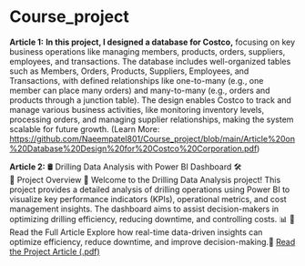 # Course_project
**Article 1:** **In this project, I designed a database for Costco,** focusing on key business operations like managing members, products, orders, suppliers, employees, and transactions. The database includes well-organized tables such as Members, Orders, Products, Suppliers, Employees, and Transactions, with defined relationships like one-to-many (e.g., one member can place many orders) and many-to-many (e.g., orders and products through a junction table). The design enables Costco to track and manage various business activities, like monitoring inventory levels, processing orders, and managing supplier relationships, making the system scalable for future growth. 
(Learn More: https://github.com/Naeempatel801/Course_project/blob/main/Article%20on%20Database%20Design%20for%20Costco%20Corporation.pdf)


**Article 2:** 🛢️ Drilling Data Analysis with Power BI Dashboard 🛠️  
🚀 Project Overview 🚀
Welcome to the Drilling Data Analysis project! This project provides a detailed analysis of drilling operations using Power BI to visualize key performance indicators (KPIs), operational metrics, and cost management insights. The dashboard aims to assist decision-makers in optimizing drilling efficiency, reducing downtime, and controlling costs. 📊
📄 Read the Full Article
Explore how real-time data-driven insights can optimize efficiency, reduce downtime, and improve decision-making.📄
[Read the Project Article (.pdf)](https://github.com/Naeempatel801/Course_project/blob/main/Assignment%203C%20Article%20on%20Drilling%20Data%20Analysis%20Using%20Power%20BI%20Dashboard.pdf)
